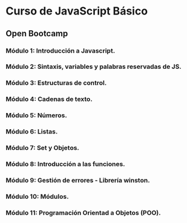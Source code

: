 # Curso de JavaScript Básico

## Open Bootcamp

### Módulo 1: Introducción a Javascript.

### Módulo 2: Sintaxis, variables y palabras reservadas de JS.

### Módulo 3: Estructuras de control.

### Módulo 4: Cadenas de texto.

### Módulo 5: Números.

### Módulo 6: Listas.

### Módulo 7: Set y Objetos.

### Módulo 8: Introducción a las funciones.

### Módulo 9: Gestión de errores - Librería winston.

### Módulo 10: Módulos.

### Módulo 11: Programación Orientad a Objetos (POO).
